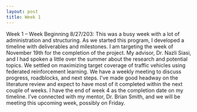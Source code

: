 ```yaml
---
layout: post
title: Week 1
---
```


Week 1 – Week Beginning 8/27/203:
This was a busy week with a lot of administration and structuring. As we started this program, I developed a timeline with deliverables and milestones. I am targeting the week of November 19th for the completion of the project.
My advisor, Dr. Nazli Siasi, and I had spoken a little over the summer about the research and potential topics. We settled on maximizing target coverage of traffic vehicles using federated reinforcement learning. We have a weekly meeting to discuss progress, roadblocks, and next steps.
I’ve made good headway on the literature review and expect to have most of it completed within the next couple of weeks. I have the end of week 4 as the completion date on my timeline. 
I’ve connected with my mentor, Dr. Brian Smith, and we will be meeting this upcoming week, possibly on Friday. 

